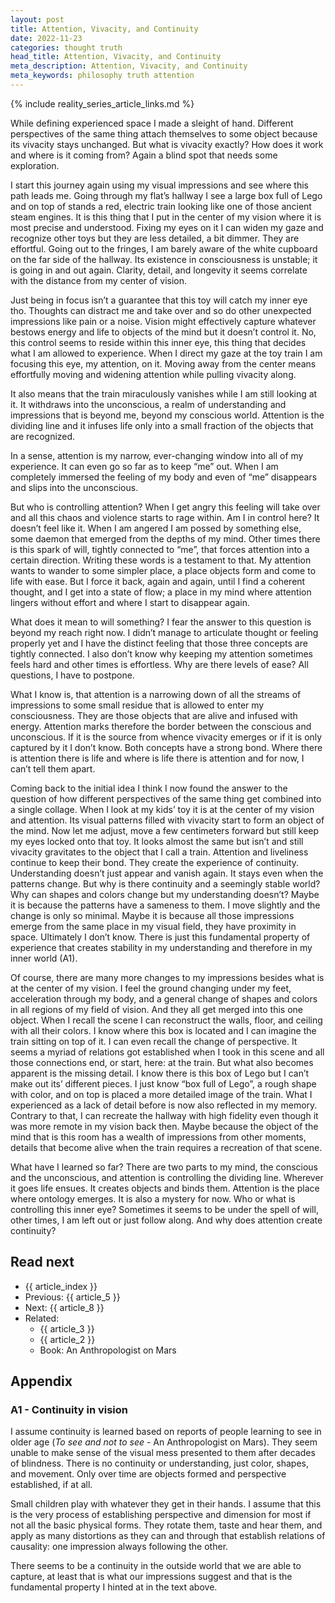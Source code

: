 ```yaml
---
layout: post
title: Attention, Vivacity, and Continuity
date: 2022-11-23
categories: thought truth
head_title: Attention, Vivacity, and Continuity
meta_description: Attention, Vivacity, and Continuity
meta_keywords: philosophy truth attention
---
```


{% include reality_series_article_links.md %}

While defining experienced space I made a sleight of hand. Different perspectives of the same thing attach themselves to some object because its vivacity stays unchanged. But what is vivacity exactly? How does it work and where is it coming from? Again a blind spot that needs some exploration.

I start this journey again using my visual impressions and see where this path leads me. Going through my flat’s hallway I see a large box full of Lego and on top of stands a red, electric train looking like one of those ancient steam engines. It is this thing that I put in the center of my vision where it is most precise and understood. Fixing my eyes on it I can widen my gaze and recognize other toys but they are less detailed, a bit dimmer. They are effortful. Going out to the fringes, I am barely aware of the white cupboard on the far side of the hallway. Its existence in consciousness is unstable; it is going in and out again. Clarity, detail, and longevity it seems correlate with the distance from my center of vision.

Just being in focus isn’t a guarantee that this toy will catch my inner eye tho. Thoughts can distract me and take over and so do other unexpected impressions like pain or a noise. Vision might effectively capture whatever bestows energy and life to objects of the mind but it doesn’t control it. No, this control seems to reside within this inner eye, this thing that decides what I am allowed to experience. When I direct my gaze at the toy train I am focusing this eye, my attention, on it. Moving away from the center means effortfully moving and widening attention while pulling vivacity along.

It also means that the train miraculously vanishes while I am still looking at it. It withdraws into the unconscious, a realm of understanding and impressions that is beyond me, beyond my conscious world. Attention is the dividing line and it infuses life only into a small fraction of the objects that are recognized.

In a sense, attention is my narrow, ever-changing window into all of my experience. It can even go so far as to keep “me” out. When I am completely immersed the feeling of my body and even of “me” disappears and slips into the unconscious.

But who is controlling attention? When I get angry this feeling will take over and all this chaos and violence starts to rage within. Am I in control here? It doesn’t feel like it. When I am angered I am possed by something else, some daemon that emerged from the depths of my mind. Other times there is this spark of will, tightly connected to “me”, that forces attention into a certain direction. Writing these words is a testament to that. My attention wants to wander to some simpler place, a place objects form and come to life with ease. But I force it back, again and again, until I find a coherent thought, and I get into a state of flow; a place in my mind where attention lingers without effort and where I start to disappear again.

What does it mean to will something? I fear the answer to this question is beyond my reach right now. I didn’t manage to articulate thought or feeling properly yet and I have the distinct feeling that those three concepts are tightly connected. I also don’t know why keeping my attention sometimes feels hard and other times is effortless. Why are there levels of ease? All questions, I have to postpone.

What I know is, that attention is a narrowing down of all the streams of impressions to some small residue that is allowed to enter my consciousness. They are those objects that are alive and infused with energy. Attention marks therefore the border between the conscious and unconscious. If it is the source from whence vivacity emerges or if it is only captured by it I don’t know. Both concepts have a strong bond. Where there is attention there is life and where is life there is attention and for now, I can’t tell them apart.

Coming back to the initial idea I think I now found the answer to the question of how different perspectives of the same thing get combined into a single collage. When I look at my kids’ toy it is at the center of my vision and attention. Its visual patterns filled with vivacity start to form an object of the mind. Now let me adjust, move a few centimeters forward but still keep my eyes locked onto that toy. It looks almost the same but isn’t and still vivacity gravitates to the object that I call a train. Attention and liveliness continue to keep their bond. They create the experience of continuity. Understanding doesn’t just appear and vanish again. It stays even when the patterns change. But why is there continuity and a seemingly stable world? Why can shapes and colors change but my understanding doesn’t? Maybe it is because the patterns have a sameness to them. I move slightly and the change is only so minimal. Maybe it is because all those impressions emerge from the same place in my visual field, they have proximity in space. Ultimately I don’t know. There is just this fundamental property of experience that creates stability in my understanding and therefore in my inner world (A1).

Of course, there are many more changes to my impressions besides what is at the center of my vision. I feel the ground changing under my feet, acceleration through my body, and a general change of shapes and colors in all regions of my field of vision. And they all get merged into this one object. When I recall the scene I can reconstruct the walls, floor, and ceiling with all their colors. I know where this box is located and I can imagine the train sitting on top of it. I can even recall the change of perspective. It seems a myriad of relations got established when I took in this scene and all those connections end, or start, here: at the train. But what also becomes apparent is the missing detail. I know there is this box of Lego but I can’t make out its’ different pieces. I just know “box full of Lego”, a rough shape with color, and on top is placed a more detailed image of the train. What I experienced as a lack of detail before is now also reflected in my memory. Contrary to that, I can recreate the hallway with high fidelity even though it was more remote in my vision back then. Maybe because the object of the mind that is this room has a wealth of impressions from other moments, details that become alive when the train requires a recreation of that scene.

What have I learned so far? There are two parts to my mind, the conscious and the unconscious, and attention is controlling the dividing line. Wherever it goes life ensues. It creates objects and binds them. Attention is the place where ontology emerges. It is also a mystery for now. Who or what is controlling this inner eye? Sometimes it seems to be under the spell of will, other times, I am left out or just follow along. And why does attention create continuity?

## Read next
* {{ article_index }}
* Previous: {{ article_5 }}
* Next: {{ article_8 }}
* Related:
	* {{ article_3 }}
	* {{ article_2 }}
	* Book: An Anthropologist on Mars

## Appendix
### A1 - Continuity in vision
I assume continuity is learned based on reports of people learning to see in older age (*To see and not to see* - An Anthropologist on Mars). They seem unable to make sense of the visual mess presented to them after decades of blindness. There is no continuity or understanding, just color, shapes, and movement. Only over time are objects formed and perspective established, if at all.

Small children play with whatever they get in their hands. I assume that this is the very process of establishing perspective and dimension for most if not all the basic physical forms. They rotate them, taste and hear them, and apply as many distortions as they can and through that establish relations of causality: one impression always following the other.

There seems to be a continuity in the outside world that we are able to capture, at least that is what our impressions suggest and that is the fundamental property I hinted at in the text above.
